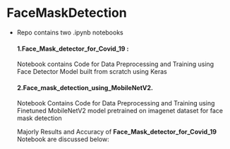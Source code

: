 # FaceMaskDetection
- Repo contains two .ipynb notebooks 
  #### 1.Face_Mask_detector_for_Covid_19 : 
    Notebook contains Code for Data Preprocessing and Training using Face Detector Model built from scratch using Keras 
  #### 2.Face_mask_detection_using_MobileNetV2.
    Notebook Contains Code for Data Preprocessing and Training using Finetuned MobileNetV2 model pretrained on imagenet dataset for face mask detection
    
    Majorly Results and Accuracy of **Face_Mask_detector_for_Covid_19** Notebook are discussed below:
    
